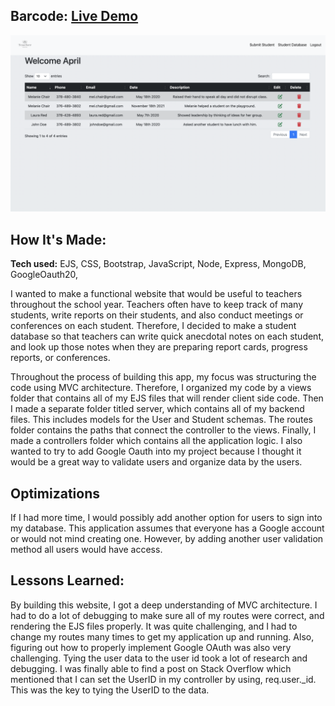 ## Barcode: <a href="https://teacher-notebook-database.herokuapp.com/">Live Demo</a>
<a href="https://teacher-notebook-database.herokuapp.com/" target="_blank"><img src="public/img/teacherNotebook.png" /></a>

## How It's Made:

**Tech used:** EJS, CSS, Bootstrap, JavaScript, Node, Express, MongoDB, GoogleOauth20, 

I wanted to make a functional website that would be useful to teachers throughout the school year. Teachers often have to keep track of many students, write reports on their students, and also conduct meetings or conferences on each student. Therefore, I decided to make a student database so that teachers can write quick anecdotal notes on each student, and look up those notes when they are preparing report cards, progress reports, or conferences.
 
Throughout the process of building this app, my focus was structuring the code using MVC architecture. Therefore, I organized my code by a views folder that contains all of my EJS files that will render client side code. Then I made a separate folder titled server, which contains all of my backend files. This includes models for the User and Student schemas. The routes folder contains the paths that connect the controller to the views. Finally, I made a controllers folder which contains all the application logic. I also wanted to try to add Google Oauth into my project because I thought it would be a great way to validate users and organize data by the users.


## Optimizations

If I had more time, I would possibly add another option for users to sign into my database. This application assumes that everyone has a Google account or would not mind creating one. However, by adding another user validation method all users would have access.


## Lessons Learned:

By building this website, I got a deep understanding of MVC architecture. I had to do a lot of debugging to make sure all of my routes were correct, and rendering the EJS files properly. It was quite challenging, and I had to change my routes many times to get my application up and running. Also, figuring out how to properly implement Google OAuth was also very challenging. Tying the user data to the user id took a lot of research and debugging. I was finally able to find a post on Stack Overflow which mentioned that I can set the UserID in my controller by using, req.user._id. This was the key to tying the UserID to the data.